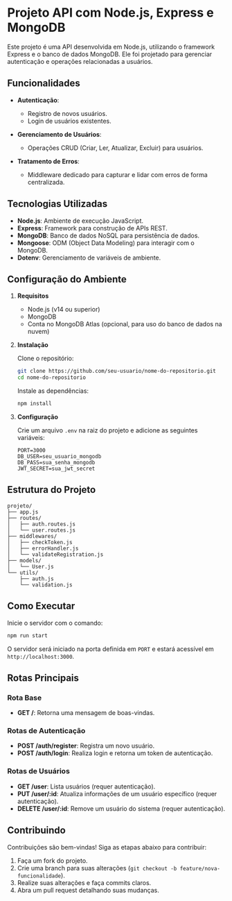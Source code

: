 # Projeto API com Node.js, Express e MongoDB

Este projeto é uma API desenvolvida em Node.js, utilizando o framework Express e o banco de dados MongoDB. Ele foi projetado para gerenciar autenticação e operações relacionadas a usuários.

## Funcionalidades

- **Autenticação**:
  - Registro de novos usuários.
  - Login de usuários existentes.

- **Gerenciamento de Usuários**:
  - Operações CRUD (Criar, Ler, Atualizar, Excluir) para usuários.

- **Tratamento de Erros**:
  - Middleware dedicado para capturar e lidar com erros de forma centralizada.

## Tecnologias Utilizadas

- **Node.js**: Ambiente de execução JavaScript.
- **Express**: Framework para construção de APIs REST.
- **MongoDB**: Banco de dados NoSQL para persistência de dados.
- **Mongoose**: ODM (Object Data Modeling) para interagir com o MongoDB.
- **Dotenv**: Gerenciamento de variáveis de ambiente.

## Configuração do Ambiente

1. **Requisitos**
   - Node.js (v14 ou superior)
   - MongoDB
   - Conta no MongoDB Atlas (opcional, para uso do banco de dados na nuvem)

2. **Instalação**

   Clone o repositório:

   ```bash
   git clone https://github.com/seu-usuario/nome-do-repositorio.git
   cd nome-do-repositorio
   ```

   Instale as dependências:

   ```bash
   npm install
   ```

3. **Configuração**

   Crie um arquivo `.env` na raiz do projeto e adicione as seguintes variáveis:

   ```env
   PORT=3000
   DB_USER=seu_usuario_mongodb
   DB_PASS=sua_senha_mongodb
   JWT_SECRET=sua_jwt_secret
   ```

## Estrutura do Projeto

```
projeto/
├── app.js
├── routes/
│   ├── auth.routes.js
│   └── user.routes.js
├── middlewares/
│   ├── checkToken.js
│   ├── errorHandler.js
│   └── validateRegistration.js
├── models/
│   └── User.js
└── utils/
    ├── auth.js
    └── validation.js
```

## Como Executar

Inicie o servidor com o comando:

```bash
npm run start
```

O servidor será iniciado na porta definida em `PORT` e estará acessível em `http://localhost:3000`.

## Rotas Principais

### **Rota Base**
- **GET /**: Retorna uma mensagem de boas-vindas.

### **Rotas de Autenticação**
- **POST /auth/register**: Registra um novo usuário.
- **POST /auth/login**: Realiza login e retorna um token de autenticação.

### **Rotas de Usuários**
- **GET /user**: Lista usuários (requer autenticação).
- **PUT /user/:id**: Atualiza informações de um usuário específico (requer autenticação).
- **DELETE /user/:id**: Remove um usuário do sistema (requer autenticação).

## Contribuindo

Contribuições são bem-vindas! Siga as etapas abaixo para contribuir:

1. Faça um fork do projeto.
2. Crie uma branch para suas alterações (`git checkout -b feature/nova-funcionalidade`).
3. Realize suas alterações e faça commits claros.
4. Abra um pull request detalhando suas mudanças.



